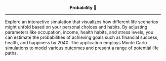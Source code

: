 **<p align="center">Probability 🎲</p>**
<hr>

Explore an interactive simulation that visualizes how different life scenarios might unfold based on your personal choices and habits. By adjusting parameters like occupation, income, health habits, and stress levels, you can estimate the probabilities of achieving goals such as financial success, health, and happiness by 2040. The application employs Monte Carlo simulations to model various outcomes and present a range of potential life paths.
